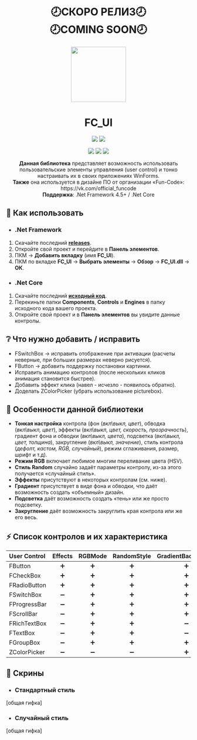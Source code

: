 <h1><div align="center">
  🕗СКОРО РЕЛИЗ🕗<br>
  🕗COMING SOON🕗
</h1>

<p align="center"> 
  <img align="center" src="https://github.com/Lako-FC/FC_UI/blob/master/GITHUB_RESOURCES/logo.png?raw=true" width="150"/> 
</p>

<h1><div align="center">FC_UI</h1>
<p align="center">
  <img src="https://img.shields.io/badge/PRICE-free-%231DC8EE"/>
  <img src="https://img.shields.io/badge/SUPPORT-yes-%231DC8EE"/>
</p>

<p align="center">
  <img src="https://img.shields.io/github/downloads/Lako-FC/FC_UI/total?color=%231DC8EE&label=DOWNLOADS&logo=GitHub&logoColor=%231DC8EE&style=flat"/>
  <img src="https://img.shields.io/github/last-commit/Lako-FC/FC_UI?color=%231DC8EE&label=LAST%20COMMIT&style=flat"/>
  <img src="https://img.shields.io/github/release-date/Lako-FC/FC_UI?color=%231DC8EE&label=RELEASE%20DATE&style=flat"/>
</p>

[releases]: https://github.com/Lako-FC/FC_UI/releases/
[fun_code]: https://github.com/Fun-Coders/

<p align="center">
  <b>Данная библиотека</b> представляет возможность использовать пользовательские элементы управления (user control) и тонко настраивать их в своих приложениях WinForms.<br>
  <b>Также</b> она используется в дизайне ПО от организации «Fun-Code»: https://vk.com/official_funcode <br>
  <b>Поддержка</b>: .Net Framework 4.5+ / .Net Core
</p>

## 🚀 Как использовать

- ### .Net Framework
1. Скачайте последний **[releases][releases]**.
2. Откройте свой проект и перейдите в **Панель элементов**.
3. ПКМ -> **Добавить вкладку** (имя **FC_UI**).
4. ПКМ по вкладке **FC_UI** -> **Выбрать элементы** -> **Обзор** -> **FC_UI.dll** -> **ОК**.

- ### .Net Core
1. Скачайте последний **[исходный код][releases]**.
2. Перекиньте папки **Components**, **Controls** и **Engines** в папку исходного кода вашего проекта.
3. Откройте свой проект и в **Панель элементов** вы увидите данные контролы.

## ❔ Что нужно добавить / исправить
- FSwitchBox -> исправить отображение при активации (расчеты неверные, при больших размерах неверно рисуется).
- FButton -> добавить поддержку постановки картинки.
- Исправить анимацию контролов (после нескольких кликов анимация становится быстрее).
- Добавить эффект клика (навел - исчезло - появилось обратно).
- Доделать ZColorPicker (убрать использование picturebox).

## 🔧 Особенности данной библиотеки 
- **Тонкая настройка** контрола
(фон (*вкл\выкл, цвет*), обводка (*вкл\выкл, цвет*), эффекты (*вкл\выкл, цвет, скорость, прозрачность*), градиент фона и обводки (*вкл\выкл, цвета*), подсветка (*вкл\выкл, цвет, толщина*), закругление (*вкл\выкл, значение*), стиль контрола (*дефолт, кастом, RGB, случайный*), режим сглаживания, размер, шрифт и т.д).
- **Режим RGB** включает любимое многим переливание цвета (HSV).
- **Стиль Random** случайно задаёт параметры контролу, из-за этого получается «случайный стиль».
- **Эффекты** присутствуют в некоторых контролам (см. ниже).
- **Градиент** присутствует в виде фона и обводки, что даёт возможность создать «объемный» дизайн.
- **Подсветка** даёт возможность создать «тень» или же просто подсветку.
- **Закругление** даёт возможность закруглить края контрола или же его весь. 

## ⚡ Список контролов и их характеристика
| User Control | Effects | RGBMode | RandomStyle | GradientBackground | GradientPen | Lighting | Rounding | ReSize |
| :----------- | :-----: | :-----: | :---------: | :----------------: | :---------: | :------: | :------: | :----: |
| FButton      | ➕     | ➕      | ➕         | ➕                 | ➕          | ➕      | ➕       | ➕    |
| FCheckBox    | ➕     | ➕      | ➕         | ➕                 | ➕          | ➖      | ➕       | ➖    |
| FRadioButton | ➕     | ➕      | ➕         | ➕                 | ➕          | ➖      | ➕       | ➖    |
| FSwitchBox   | ➖     | ➕      | ➕         | ➕                 | ➕          | ➕      | ➕       | ➕    |
| FProgressBar | ➖     | ➕      | ➕         | ➕                 | ➕          | ➕      | ➕       | ➕    |
| FScrollBar   | ➖     | ➕      | ➕         | ➕                 | ➕          | ➕      | ➕       | ➕    |
| FRichTextBox | ➖     | ➕      | ➕         | ➖                 | ➕          | ➕      | ➕       | ➕    |
| FTextBox     | ➖     | ➕      | ➕         | ➖                 | ➕          | ➕      | ➕       | ➕    |
| FGroupBox    | ➖     | ➕      | ➕         | ➕                 | ➕          | ➕      | ➕       | ➕    |
| ZColorPicker | ➖     | ➖      | ➖         | ➕                 | ➖          | ➖      | ➕       | ➖    |

## 🔎 Скрины
- ### Стандартный стиль
[общая гифка]

- ### Случайный стиль
[общая гифка]
